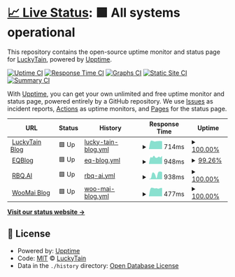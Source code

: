 # [📈 Live Status](https://status.luckytain.com): <!--live status--> **🟩 All systems operational**

This repository contains the open-source uptime monitor and status page for [LuckyTain](blog.luckytain.com), powered by [Upptime](https://github.com/upptime/upptime).

[![Uptime CI](https://github.com/LuckyTain/uptimemonitor/workflows/Uptime%20CI/badge.svg)](https://github.com/LuckyTain/uptimemonitor/actions?query=workflow%3A%22Uptime+CI%22)
[![Response Time CI](https://github.com/LuckyTain/uptimemonitor/workflows/Response%20Time%20CI/badge.svg)](https://github.com/LuckyTain/uptimemonitor/actions?query=workflow%3A%22Response+Time+CI%22)
[![Graphs CI](https://github.com/LuckyTain/uptimemonitor/workflows/Graphs%20CI/badge.svg)](https://github.com/LuckyTain/uptimemonitor/actions?query=workflow%3A%22Graphs+CI%22)
[![Static Site CI](https://github.com/LuckyTain/uptimemonitor/workflows/Static%20Site%20CI/badge.svg)](https://github.com/LuckyTain/uptimemonitor/actions?query=workflow%3A%22Static+Site+CI%22)
[![Summary CI](https://github.com/LuckyTain/uptimemonitor/workflows/Summary%20CI/badge.svg)](https://github.com/LuckyTain/uptimemonitor/actions?query=workflow%3A%22Summary+CI%22)

With [Upptime](https://upptime.js.org), you can get your own unlimited and free uptime monitor and status page, powered entirely by a GitHub repository. We use [Issues](https://github.com/LuckyTain/uptimemonitor/issues) as incident reports, [Actions](https://github.com/LuckyTain/uptimemonitor/actions) as uptime monitors, and [Pages](https://status.luckytain.com) for the status page.

<!--start: status pages-->
<!-- This summary is generated by Upptime (https://github.com/upptime/upptime) -->
<!-- Do not edit this manually, your changes will be overwritten -->
<!-- prettier-ignore -->
| URL | Status | History | Response Time | Uptime |
| --- | ------ | ------- | ------------- | ------ |
| <img alt="" src="https://favicons.githubusercontent.com/blog.luckytain.com" height="13"> [LuckyTain Blog](https://blog.luckytain.com) | 🟩 Up | [lucky-tain-blog.yml](https://github.com/LuckyTain/uptimemonitor/commits/HEAD/history/lucky-tain-blog.yml) | <details><summary><img alt="Response time graph" src="./graphs/lucky-tain-blog/response-time-week.png" height="20"> 714ms</summary><br><a href="https://status.luckytain.com/history/lucky-tain-blog"><img alt="Response time 712" src="https://img.shields.io/endpoint?url=https%3A%2F%2Fraw.githubusercontent.com%2FLuckyTain%2Fuptimemonitor%2FHEAD%2Fapi%2Flucky-tain-blog%2Fresponse-time.json"></a><br><a href="https://status.luckytain.com/history/lucky-tain-blog"><img alt="24-hour response time 705" src="https://img.shields.io/endpoint?url=https%3A%2F%2Fraw.githubusercontent.com%2FLuckyTain%2Fuptimemonitor%2FHEAD%2Fapi%2Flucky-tain-blog%2Fresponse-time-day.json"></a><br><a href="https://status.luckytain.com/history/lucky-tain-blog"><img alt="7-day response time 714" src="https://img.shields.io/endpoint?url=https%3A%2F%2Fraw.githubusercontent.com%2FLuckyTain%2Fuptimemonitor%2FHEAD%2Fapi%2Flucky-tain-blog%2Fresponse-time-week.json"></a><br><a href="https://status.luckytain.com/history/lucky-tain-blog"><img alt="30-day response time 697" src="https://img.shields.io/endpoint?url=https%3A%2F%2Fraw.githubusercontent.com%2FLuckyTain%2Fuptimemonitor%2FHEAD%2Fapi%2Flucky-tain-blog%2Fresponse-time-month.json"></a><br><a href="https://status.luckytain.com/history/lucky-tain-blog"><img alt="1-year response time 671" src="https://img.shields.io/endpoint?url=https%3A%2F%2Fraw.githubusercontent.com%2FLuckyTain%2Fuptimemonitor%2FHEAD%2Fapi%2Flucky-tain-blog%2Fresponse-time-year.json"></a></details> | <details><summary><a href="https://status.luckytain.com/history/lucky-tain-blog">100.00%</a></summary><a href="https://status.luckytain.com/history/lucky-tain-blog"><img alt="All-time uptime 99.92%" src="https://img.shields.io/endpoint?url=https%3A%2F%2Fraw.githubusercontent.com%2FLuckyTain%2Fuptimemonitor%2FHEAD%2Fapi%2Flucky-tain-blog%2Fuptime.json"></a><br><a href="https://status.luckytain.com/history/lucky-tain-blog"><img alt="24-hour uptime 100.00%" src="https://img.shields.io/endpoint?url=https%3A%2F%2Fraw.githubusercontent.com%2FLuckyTain%2Fuptimemonitor%2FHEAD%2Fapi%2Flucky-tain-blog%2Fuptime-day.json"></a><br><a href="https://status.luckytain.com/history/lucky-tain-blog"><img alt="7-day uptime 100.00%" src="https://img.shields.io/endpoint?url=https%3A%2F%2Fraw.githubusercontent.com%2FLuckyTain%2Fuptimemonitor%2FHEAD%2Fapi%2Flucky-tain-blog%2Fuptime-week.json"></a><br><a href="https://status.luckytain.com/history/lucky-tain-blog"><img alt="30-day uptime 100.00%" src="https://img.shields.io/endpoint?url=https%3A%2F%2Fraw.githubusercontent.com%2FLuckyTain%2Fuptimemonitor%2FHEAD%2Fapi%2Flucky-tain-blog%2Fuptime-month.json"></a><br><a href="https://status.luckytain.com/history/lucky-tain-blog"><img alt="1-year uptime 99.90%" src="https://img.shields.io/endpoint?url=https%3A%2F%2Fraw.githubusercontent.com%2FLuckyTain%2Fuptimemonitor%2FHEAD%2Fapi%2Flucky-tain-blog%2Fuptime-year.json"></a></details>
| <img alt="" src="https://favicons.githubusercontent.com/eqblog.com" height="13"> [EQBlog](https://eqblog.com) | 🟩 Up | [eq-blog.yml](https://github.com/LuckyTain/uptimemonitor/commits/HEAD/history/eq-blog.yml) | <details><summary><img alt="Response time graph" src="./graphs/eq-blog/response-time-week.png" height="20"> 948ms</summary><br><a href="https://status.luckytain.com/history/eq-blog"><img alt="Response time 804" src="https://img.shields.io/endpoint?url=https%3A%2F%2Fraw.githubusercontent.com%2FLuckyTain%2Fuptimemonitor%2FHEAD%2Fapi%2Feq-blog%2Fresponse-time.json"></a><br><a href="https://status.luckytain.com/history/eq-blog"><img alt="24-hour response time 968" src="https://img.shields.io/endpoint?url=https%3A%2F%2Fraw.githubusercontent.com%2FLuckyTain%2Fuptimemonitor%2FHEAD%2Fapi%2Feq-blog%2Fresponse-time-day.json"></a><br><a href="https://status.luckytain.com/history/eq-blog"><img alt="7-day response time 948" src="https://img.shields.io/endpoint?url=https%3A%2F%2Fraw.githubusercontent.com%2FLuckyTain%2Fuptimemonitor%2FHEAD%2Fapi%2Feq-blog%2Fresponse-time-week.json"></a><br><a href="https://status.luckytain.com/history/eq-blog"><img alt="30-day response time 856" src="https://img.shields.io/endpoint?url=https%3A%2F%2Fraw.githubusercontent.com%2FLuckyTain%2Fuptimemonitor%2FHEAD%2Fapi%2Feq-blog%2Fresponse-time-month.json"></a><br><a href="https://status.luckytain.com/history/eq-blog"><img alt="1-year response time 814" src="https://img.shields.io/endpoint?url=https%3A%2F%2Fraw.githubusercontent.com%2FLuckyTain%2Fuptimemonitor%2FHEAD%2Fapi%2Feq-blog%2Fresponse-time-year.json"></a></details> | <details><summary><a href="https://status.luckytain.com/history/eq-blog">99.26%</a></summary><a href="https://status.luckytain.com/history/eq-blog"><img alt="All-time uptime 99.76%" src="https://img.shields.io/endpoint?url=https%3A%2F%2Fraw.githubusercontent.com%2FLuckyTain%2Fuptimemonitor%2FHEAD%2Fapi%2Feq-blog%2Fuptime.json"></a><br><a href="https://status.luckytain.com/history/eq-blog"><img alt="24-hour uptime 100.00%" src="https://img.shields.io/endpoint?url=https%3A%2F%2Fraw.githubusercontent.com%2FLuckyTain%2Fuptimemonitor%2FHEAD%2Fapi%2Feq-blog%2Fuptime-day.json"></a><br><a href="https://status.luckytain.com/history/eq-blog"><img alt="7-day uptime 99.26%" src="https://img.shields.io/endpoint?url=https%3A%2F%2Fraw.githubusercontent.com%2FLuckyTain%2Fuptimemonitor%2FHEAD%2Fapi%2Feq-blog%2Fuptime-week.json"></a><br><a href="https://status.luckytain.com/history/eq-blog"><img alt="30-day uptime 99.83%" src="https://img.shields.io/endpoint?url=https%3A%2F%2Fraw.githubusercontent.com%2FLuckyTain%2Fuptimemonitor%2FHEAD%2Fapi%2Feq-blog%2Fuptime-month.json"></a><br><a href="https://status.luckytain.com/history/eq-blog"><img alt="1-year uptime 99.70%" src="https://img.shields.io/endpoint?url=https%3A%2F%2Fraw.githubusercontent.com%2FLuckyTain%2Fuptimemonitor%2FHEAD%2Fapi%2Feq-blog%2Fuptime-year.json"></a></details>
| <img alt="" src="https://favicons.githubusercontent.com/rbq.ai" height="13"> [RBQ.AI](https://rbq.ai) | 🟩 Up | [rbq-ai.yml](https://github.com/LuckyTain/uptimemonitor/commits/HEAD/history/rbq-ai.yml) | <details><summary><img alt="Response time graph" src="./graphs/rbq-ai/response-time-week.png" height="20"> 938ms</summary><br><a href="https://status.luckytain.com/history/rbq-ai"><img alt="Response time 1991" src="https://img.shields.io/endpoint?url=https%3A%2F%2Fraw.githubusercontent.com%2FLuckyTain%2Fuptimemonitor%2FHEAD%2Fapi%2Frbq-ai%2Fresponse-time.json"></a><br><a href="https://status.luckytain.com/history/rbq-ai"><img alt="24-hour response time 1073" src="https://img.shields.io/endpoint?url=https%3A%2F%2Fraw.githubusercontent.com%2FLuckyTain%2Fuptimemonitor%2FHEAD%2Fapi%2Frbq-ai%2Fresponse-time-day.json"></a><br><a href="https://status.luckytain.com/history/rbq-ai"><img alt="7-day response time 938" src="https://img.shields.io/endpoint?url=https%3A%2F%2Fraw.githubusercontent.com%2FLuckyTain%2Fuptimemonitor%2FHEAD%2Fapi%2Frbq-ai%2Fresponse-time-week.json"></a><br><a href="https://status.luckytain.com/history/rbq-ai"><img alt="30-day response time 1290" src="https://img.shields.io/endpoint?url=https%3A%2F%2Fraw.githubusercontent.com%2FLuckyTain%2Fuptimemonitor%2FHEAD%2Fapi%2Frbq-ai%2Fresponse-time-month.json"></a><br><a href="https://status.luckytain.com/history/rbq-ai"><img alt="1-year response time 2071" src="https://img.shields.io/endpoint?url=https%3A%2F%2Fraw.githubusercontent.com%2FLuckyTain%2Fuptimemonitor%2FHEAD%2Fapi%2Frbq-ai%2Fresponse-time-year.json"></a></details> | <details><summary><a href="https://status.luckytain.com/history/rbq-ai">100.00%</a></summary><a href="https://status.luckytain.com/history/rbq-ai"><img alt="All-time uptime 95.24%" src="https://img.shields.io/endpoint?url=https%3A%2F%2Fraw.githubusercontent.com%2FLuckyTain%2Fuptimemonitor%2FHEAD%2Fapi%2Frbq-ai%2Fuptime.json"></a><br><a href="https://status.luckytain.com/history/rbq-ai"><img alt="24-hour uptime 100.00%" src="https://img.shields.io/endpoint?url=https%3A%2F%2Fraw.githubusercontent.com%2FLuckyTain%2Fuptimemonitor%2FHEAD%2Fapi%2Frbq-ai%2Fuptime-day.json"></a><br><a href="https://status.luckytain.com/history/rbq-ai"><img alt="7-day uptime 100.00%" src="https://img.shields.io/endpoint?url=https%3A%2F%2Fraw.githubusercontent.com%2FLuckyTain%2Fuptimemonitor%2FHEAD%2Fapi%2Frbq-ai%2Fuptime-week.json"></a><br><a href="https://status.luckytain.com/history/rbq-ai"><img alt="30-day uptime 97.22%" src="https://img.shields.io/endpoint?url=https%3A%2F%2Fraw.githubusercontent.com%2FLuckyTain%2Fuptimemonitor%2FHEAD%2Fapi%2Frbq-ai%2Fuptime-month.json"></a><br><a href="https://status.luckytain.com/history/rbq-ai"><img alt="1-year uptime 94.66%" src="https://img.shields.io/endpoint?url=https%3A%2F%2Fraw.githubusercontent.com%2FLuckyTain%2Fuptimemonitor%2FHEAD%2Fapi%2Frbq-ai%2Fuptime-year.json"></a></details>
| <img alt="" src="https://favicons.githubusercontent.com/woomai.me" height="13"> [WooMai Blog](https://woomai.me/) | 🟩 Up | [woo-mai-blog.yml](https://github.com/LuckyTain/uptimemonitor/commits/HEAD/history/woo-mai-blog.yml) | <details><summary><img alt="Response time graph" src="./graphs/woo-mai-blog/response-time-week.png" height="20"> 477ms</summary><br><a href="https://status.luckytain.com/history/woo-mai-blog"><img alt="Response time 666" src="https://img.shields.io/endpoint?url=https%3A%2F%2Fraw.githubusercontent.com%2FLuckyTain%2Fuptimemonitor%2FHEAD%2Fapi%2Fwoo-mai-blog%2Fresponse-time.json"></a><br><a href="https://status.luckytain.com/history/woo-mai-blog"><img alt="24-hour response time 597" src="https://img.shields.io/endpoint?url=https%3A%2F%2Fraw.githubusercontent.com%2FLuckyTain%2Fuptimemonitor%2FHEAD%2Fapi%2Fwoo-mai-blog%2Fresponse-time-day.json"></a><br><a href="https://status.luckytain.com/history/woo-mai-blog"><img alt="7-day response time 477" src="https://img.shields.io/endpoint?url=https%3A%2F%2Fraw.githubusercontent.com%2FLuckyTain%2Fuptimemonitor%2FHEAD%2Fapi%2Fwoo-mai-blog%2Fresponse-time-week.json"></a><br><a href="https://status.luckytain.com/history/woo-mai-blog"><img alt="30-day response time 518" src="https://img.shields.io/endpoint?url=https%3A%2F%2Fraw.githubusercontent.com%2FLuckyTain%2Fuptimemonitor%2FHEAD%2Fapi%2Fwoo-mai-blog%2Fresponse-time-month.json"></a><br><a href="https://status.luckytain.com/history/woo-mai-blog"><img alt="1-year response time 660" src="https://img.shields.io/endpoint?url=https%3A%2F%2Fraw.githubusercontent.com%2FLuckyTain%2Fuptimemonitor%2FHEAD%2Fapi%2Fwoo-mai-blog%2Fresponse-time-year.json"></a></details> | <details><summary><a href="https://status.luckytain.com/history/woo-mai-blog">100.00%</a></summary><a href="https://status.luckytain.com/history/woo-mai-blog"><img alt="All-time uptime 98.45%" src="https://img.shields.io/endpoint?url=https%3A%2F%2Fraw.githubusercontent.com%2FLuckyTain%2Fuptimemonitor%2FHEAD%2Fapi%2Fwoo-mai-blog%2Fuptime.json"></a><br><a href="https://status.luckytain.com/history/woo-mai-blog"><img alt="24-hour uptime 100.00%" src="https://img.shields.io/endpoint?url=https%3A%2F%2Fraw.githubusercontent.com%2FLuckyTain%2Fuptimemonitor%2FHEAD%2Fapi%2Fwoo-mai-blog%2Fuptime-day.json"></a><br><a href="https://status.luckytain.com/history/woo-mai-blog"><img alt="7-day uptime 100.00%" src="https://img.shields.io/endpoint?url=https%3A%2F%2Fraw.githubusercontent.com%2FLuckyTain%2Fuptimemonitor%2FHEAD%2Fapi%2Fwoo-mai-blog%2Fuptime-week.json"></a><br><a href="https://status.luckytain.com/history/woo-mai-blog"><img alt="30-day uptime 99.96%" src="https://img.shields.io/endpoint?url=https%3A%2F%2Fraw.githubusercontent.com%2FLuckyTain%2Fuptimemonitor%2FHEAD%2Fapi%2Fwoo-mai-blog%2Fuptime-month.json"></a><br><a href="https://status.luckytain.com/history/woo-mai-blog"><img alt="1-year uptime 98.07%" src="https://img.shields.io/endpoint?url=https%3A%2F%2Fraw.githubusercontent.com%2FLuckyTain%2Fuptimemonitor%2FHEAD%2Fapi%2Fwoo-mai-blog%2Fuptime-year.json"></a></details>

<!--end: status pages-->

[**Visit our status website →**](https://status.luckytain.com)

## 📄 License

- Powered by: [Upptime](https://github.com/upptime/upptime)
- Code: [MIT](./LICENSE) © [LuckyTain](blog.luckytain.com)
- Data in the `./history` directory: [Open Database License](https://opendatacommons.org/licenses/odbl/1-0/)
